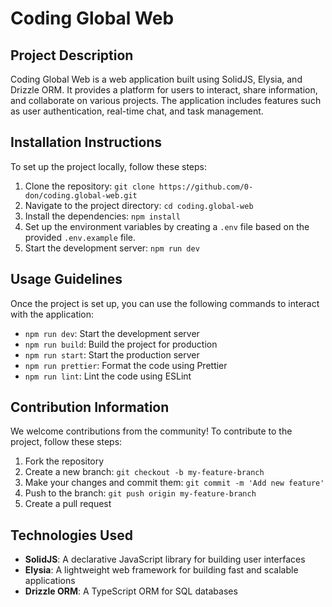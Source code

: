 # Coding Global Web

## Project Description
Coding Global Web is a web application built using SolidJS, Elysia, and Drizzle ORM. It provides a platform for users to interact, share information, and collaborate on various projects. The application includes features such as user authentication, real-time chat, and task management.

## Installation Instructions
To set up the project locally, follow these steps:
1. Clone the repository: `git clone https://github.com/0-don/coding.global-web.git`
2. Navigate to the project directory: `cd coding.global-web`
3. Install the dependencies: `npm install`
4. Set up the environment variables by creating a `.env` file based on the provided `.env.example` file.
5. Start the development server: `npm run dev`

## Usage Guidelines
Once the project is set up, you can use the following commands to interact with the application:
- `npm run dev`: Start the development server
- `npm run build`: Build the project for production
- `npm run start`: Start the production server
- `npm run prettier`: Format the code using Prettier
- `npm run lint`: Lint the code using ESLint

## Contribution Information
We welcome contributions from the community! To contribute to the project, follow these steps:
1. Fork the repository
2. Create a new branch: `git checkout -b my-feature-branch`
3. Make your changes and commit them: `git commit -m 'Add new feature'`
4. Push to the branch: `git push origin my-feature-branch`
5. Create a pull request

## Technologies Used
- **SolidJS**: A declarative JavaScript library for building user interfaces
- **Elysia**: A lightweight web framework for building fast and scalable applications
- **Drizzle ORM**: A TypeScript ORM for SQL databases
